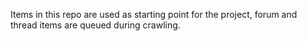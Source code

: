 Items in this repo are used as starting point for the project, forum and thread items are queued during crawling.
